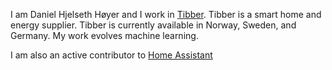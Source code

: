 I am Daniel Hjelseth Høyer and I work in [Tibber](http://tibber.com/). 
Tibber is a smart home and energy supplier. Tibber is currently available in Norway, Sweden, and Germany. My work evolves machine learning. 

I am also an active contributor to [Home Assistant](https://www.home-assistant.io)
